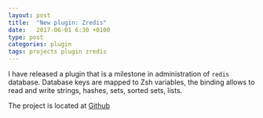 ```yaml
---
layout: post
title:  "New plugin: Zredis"
date:   2017-06-01 6:30 +0100
type: post
categories: plugin
tags: projects plugin zredis
---
```


I have released a plugin that is a milestone in administration of `redis` database.
Database keys are mapped to Zsh variables, the binding allows to read and write
strings, hashes, sets, sorted sets, lists.<!-- more -->

The project is located at [Github](https://github.com/zdharma/zredis)

